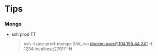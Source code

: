 # Tips

### Mongo
- ssh prod TT
    > ssh -i gce-prod-mongo-3/id_rsa docker-user@104.155.44.241 -L 1234:localhost:27017 -N
